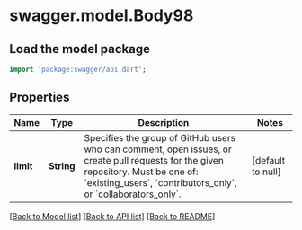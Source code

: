 # swagger.model.Body98

## Load the model package
```dart
import 'package:swagger/api.dart';
```

## Properties
Name | Type | Description | Notes
------------ | ------------- | ------------- | -------------
**limit** | **String** | Specifies the group of GitHub users who can comment, open issues, or create pull requests for the given repository. Must be one of: &#x60;existing_users&#x60;, &#x60;contributors_only&#x60;, or &#x60;collaborators_only&#x60;. | [default to null]

[[Back to Model list]](../README.md#documentation-for-models) [[Back to API list]](../README.md#documentation-for-api-endpoints) [[Back to README]](../README.md)

